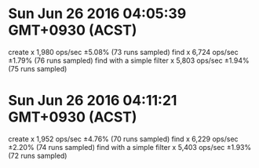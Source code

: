 # Sun Jun 26 2016 04:05:39 GMT+0930 (ACST)
create x 1,980 ops/sec ±5.08% (73 runs sampled)
find x 6,724 ops/sec ±1.79% (76 runs sampled)
find with a simple filter x 5,803 ops/sec ±1.94% (75 runs sampled)

# Sun Jun 26 2016 04:11:21 GMT+0930 (ACST)
create x 1,952 ops/sec ±4.76% (70 runs sampled)
find x 6,229 ops/sec ±2.20% (74 runs sampled)
find with a simple filter x 5,403 ops/sec ±1.93% (72 runs sampled)